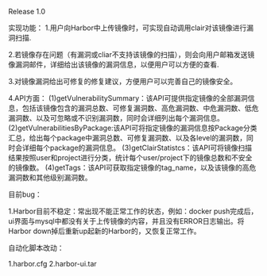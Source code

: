 Release 1.0

实现功能：
1.用户向Harbor中上传镜像时，可实现自动调用clair对该镜像进行漏洞扫描.

2.若镜像存在问题（有漏洞或cliar不支持该镜像的扫描），则会向用户邮箱发送镜像漏洞邮件，详细给出该镜像的漏洞信息，以便用户可以方便的查看.

3.对镜像漏洞给出可修复的修复建议，方便用户可以完善自己的镜像安全。

4.API方面：
    (1)getVulnerabilitySummary：该API可提供指定镜像的全部漏洞信息，包括该镜像包含的漏洞总数、可修复漏洞数、高危漏洞数、中危漏洞数、低危漏洞数、以及可忽略或不识别漏洞数，同时会详细列出每个漏洞信息。
    (2)getVulnerabilitiesByPackage:该API可将指定镜像的漏洞信息按Package分类汇总，给出每个package中漏洞总数、可修复漏洞数、以及各level的漏洞数，同时会详细每个package的漏洞信息。
    (3)getClairStatistcs：该API可将镜像扫描结果按照user和project进行分类，统计每个user/project下的镜像总数和不安全的镜像数。
    (4)getTags：该API可获取指定镜像的tag_name，以及该镜像的高危漏洞数和其他级别漏洞数。



目前bug：

1.Harbor目前不稳定：常出现不能正常工作的状态，例如：docker push完成后，ui界面与mysql中都没有关于上传镜像的内容，并且没有ERROR日志输出。将Harbor down掉后重新up起新的Harbor的，又恢复正常工作。


自动化脚本改动：

1.harbor.cfg
2.harbor-ui.tar


